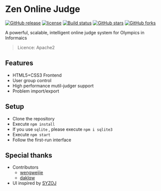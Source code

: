 # Zen Online Judge

[![GitHub release](https://img.shields.io/github/release/ZhangZisu/ZenOnlineJudge.svg)](https://github.com/ZhangZisu/ZenOnlineJudge)
[![license](https://img.shields.io/github/license/ZhangZisu/ZenOnlineJudge.svg)](https://github.com/ZhangZisu/ZenOnlineJudge)
[![Build status](https://ci.appveyor.com/api/projects/status/0sc873ikiw8a5ecc/branch/master?svg=true)](https://ci.appveyor.com/project/ZhangZisu/zenonlinejudge/branch/master)
[![GitHub stars](https://img.shields.io/github/stars/ZhangZisu/ZenOnlineJudge.svg?style=social&label=Stars)](https://github.com/ZhangZisu/ZenOnlineJudge)
[![GitHub forks](https://img.shields.io/github/forks/ZhangZisu/ZenOnlineJudge.svg?style=social&label=Fork)](https://github.com/ZhangZisu/ZenOnlineJudge)

A powerful, scalable, intelligent online judge system for Olympics in Informaics

> Licence: Apache2

## Features
  - HTML5+CSS3 Frontend
  - User group control
  - High performance mutil-judger support
  - Problem import/export

## Setup
  - Clone the repository
  - Execute `npm install`
  - If you use `sqlite` , please execute `npm i sqlite3`
  - Execute `npm start`
  - Follow the first-run interface

## Special thanks
  - Contributors
    - [wengweijie](https://github.com/wengweijie)
    - [daklqw](https://github.com/daklqw)
  - UI inspired by [SYZOJ](https://github.com/syzoj/syzoj)

